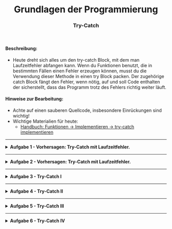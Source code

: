 
<h1 align="center">Grundlagen der Programmierung</h1>
<h3 align="center">Try-Catch</h3>
<br>


#### Beschreibung:

- Heute dreht sich alles um den try-catch Block, mit dem man Laufzeitfehler abfangen kann. Wenn du Funktionen benutzt, die in bestimmten Fällen einen Fehler erzeugen können, musst du die Verwendung dieser Methode in einen try Block packen. Der zugehörige catch Block fängt den Fehler, wenn nötig, auf und soll Code enthalten der sicherstellt, dass das Programm trotz des Fehlers richtig weiter läuft.


#### Hinweise zur Bearbeitung:

- Achte auf einen sauberen Quellcode, insbesondere Einrückungen sind wichtig!
- Wichtige Materialien für heute:
  - [Handbuch: Funktionen → Implementieren → try-catch implementieren](https://docs.google.com/document/d/13SyoQ3tgIr4T9tiUl42V5kiBGQwV4Lk-XA2SsKf-va0/edit#heading=h.rj9vymd1wa4z)


---

<details>
<summary> <b> Aufgabe 1 - Vorhersagen: Try-Catch mit Laufzeitfehler. </b> </summary>

In dieser Aufgabe bekommst du Code gegeben, in dem ein try-catch Block verwendet wird. Es geht dabei um die Buchung von Sitzplätzen in einem Flugzeug.

Schau dir den Codeausschnitt an.
- Was wird hier ausgegeben?

Notiere dir deine Antwort. (z.B. in einem Kommentar)  
Führe dann den Code aus.
- Wird das ausgegeben, was du dir notiert hast?

```
var availableSeats = 6

fun main() {
    try {
        reserveSeats(8)
    } catch (e: Exception) {
        println("Es sind leider nicht mehr genug Sitzplätze verfügbar.")
    }
}

fun reserveSeats(numberOfSeats: Int) {
    println("Es wird überprüft, ob noch " + numberOfSeats + " Sitzeplätze verfügbar sind...")
    if (numberOfSeats > availableSeats) {
        throw Exception("not enough available seats left")
    } else {
        availableSeats = availableSeats - numberOfSeats
        println("Die Sitzplätze wurden erfolgreich gebucht!")
    }
}
```

Hinweis: Eine Variable muss nicht zwingend innerhalb einer Funktion angelegt werden, 
sie kann auch außerhalb angelegt werden. 

**Modul für die Aufgabe:** *Aufgabe1*  
**Datei für die Aufgabe:** *1_TextAbgabe.kt*

</details>

---

<details>
<summary> <b> Aufgabe 2 - Vorhersagen: Try-Catch mit Laufzeitfehler. </b> </summary>



In dieser Aufgabe bekommst du Code gegeben, in dem ein try-catch Block verwendet wird.
Hier geht es um das Bestellen von Schuhen und was passiert, wenn keine Schuhe mehr da sind.

Schau dir den Codeausschnitt an.
- Was wird hier ausgegeben?

Notiere dir deine Antwort. (z.B. in einem Kommentar)  
Führe dann den Code aus.
- Wird das ausgegeben, was du dir notiert hast?

```
var numberOfShoes = 0

fun main() {
    try {
        orderShoes()
    } catch (e: Exception) {
        println("Diese Schuhe sind leider ausverkauft")
    }
}

fun orderShoes() {
    println("Es wird überprüft ob die Schuhe noch vorrätig sind...")
    if (numberOfShoes > 0) {
        println("Die Schuhe wurden bestellt")
        numberOfShoes = numberOfShoes - 1
    } else {
        throw Exception("no shoes available")
    }
}
```

**Modul für die Aufgabe:** *Aufgabe2*  
**Datei für die Aufgabe:** *2_TextAbgabe.kt*

</details>

---

<details>
<summary> <b> Aufgabe 3 - Try-Catch I</b> </summary>



In dieser Aufgabe ist eine Funktion mit dem Namen buyItem() gegeben, mit der ein Kunde ein Produkt kaufen kann. 
Diese erzeugt einen Fehler, falls das Produkt nicht mehr vorhanden ist.  
In diesem Beispiel erzeugt die Funktion immer einen Laufzeitfehler.   
In der main()-Funktion wird die Funktion buyItem() aufgerufen und es entsteht ein Laufzeitfehler.  

Deine Aufgabe ist es den erzeugten Laufzeitfehler aufzufangen, indem du den Funktionsaufruf buyItem() in einen Try-Block packst.  
Erstelle dazu noch einen Catch-Block mit dem Parameter “e: Exception”.  
Im Catch-Block soll jetzt mit der println()-Funktion der Text “Ein Fehler ist aufgetreten: “ ausgegeben werden.  
Dann wird auch der Fehler "e" über die println()-Funktion ausgegeben.
Am Ende wird noch eine eigene Fehlermeldung “Dieses Produkt ist leider nicht mehr verfügbar.” über die println()-Funktion ausgegeben.

Danach soll das Programm beim Ausführen den erzeugten Fehler richtig behandeln und den gewünschten Text ausgeben.

**Modul für die Aufgabe:** *Aufgabe3*  
**Datei für die Aufgabe:** *1_TryCatch.kt*

</details>

---

<details>
<summary> <b> Aufgabe 4 - Try-Catch II</b> </summary>

In dieser Aufgabe ist eine Liste "numbers" mit 4 Elementen vorgegeben. 
Darunter versuchen wir der Variable "number" das 10. Element aus der Liste zu geben.
Das geht nicht, da wir in der Liste nur 4 Elemente haben.
Das heißt, es wird ein Laufzeitfehler erzeugt.

Deine Aufgabe ist es nicht den Fehler zu beheben, sondern nur ihn aufzufangen. 
Schreibe einen Try-Catch-Block, der diesen Fehler auffängt. 
Dabei soll eine Fehlermeldung (denk dir eine Fehlermeldung aus) mit der println()-Funktion in der Konsole ausgegeben werden 
und der Wert der Variable “number” soll auf -1 gesetzt werden.

**Modul für die Aufgabe:** *Aufgabe4*  
**Datei für die Aufgabe:** *2_TryCatch.kt*

</details>

---
<details>
<summary> <b> Aufgabe 5 - Try-Catch III</b> </summary>

In dieser Aufgabe ist die Funktion divideByZero() mit einer Zahl "number" als Parameter gegeben.
Die Funktion teilt die Zahl durch 0. 
In der Mathematik können wir aber keine Zahl durch 0 teilen, deswegen erzeugt die Funktion 
einen Laufzeitfehler.

Deine Aufgabe ist es, die Funktion divideByZero() in der main()-Funktion aufzurufen 
und den erzeugten Laufzeitfehler mit einem Try-Catch-Block abzufangen.

**Modul für die Aufgabe:** *Aufgabe5*  
**Datei für die Aufgabe:** *3_TryCatch.kt*

</details>

---

<details>
<summary> <b> Aufgabe 6 - Try-Catch IV</b> </summary>

Wir wollen einen Türsteher simulieren, der unter 18-Jährige nicht in einen Club lässt.

Befolge dazu folgende Schritte:

1. Das Alter einer Person wird über die Konsole mit der readln()-Funktion eingelesen.  
Die Eingabe wird in der Variable alterInput gespeichert.
2. Dann wird ein Try-Catch-Block erstellt, indem wir die Eingabe versuchen 
zu einem Integer zu konvertieren. Hier kann ein Laufzeitfehler erzeugt werden.  
Schreibe dazu im Try-Block folgende Zeile: `var alter: Int = alterInput.toInt()`
3. Im Catch-Block geben wir eine geeignete Fehlermeldung aus, wenn ein Laufzeitfehler entsteht.
4. Im Try-Block geben wir: "Willkommen, hier ist dein Bier, let's party!" in der Konsole aus,
wenn das Alter größer oder gleich 18 ist.   
Ansonsten geben wir: "Sorry, kein Einlass zur Party. Ist ab 18." in der Konsole aus.


Probier dann dein Programm aus.   
Lass es ein paar mal laufen und gib dann über die
Konsole verschiedene Alter ein.  
Macht der Türsteher seinen Job?  
Was passiert, wenn du keine Zahl, sondern einen Text in der Konsole eingibst?

**Modul für die Aufgabe:** *Aufgabe6*  
**Datei für die Aufgabe:** *4_TryCatch.kt*


</details>



